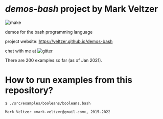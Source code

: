 
# *demos-bash* project by Mark Veltzer

![make](https://github.com/veltzer/demos-bash/workflows/make/badge.svg)


demos for the bash programming language

project website: https://veltzer.github.io/demos-bash

chat with me at [![gitter](https://badges.gitter.im/Join%20Chat.svg)](https://gitter.im/veltzer/mark.veltzer)

There are 200 examples so far (as of Jan 2021).

# How to run examples from this repository?

	$ ./src/examples/booleans/booleans.bash

	Mark Veltzer <mark.veltzer@gmail.com>, 2015-2022
